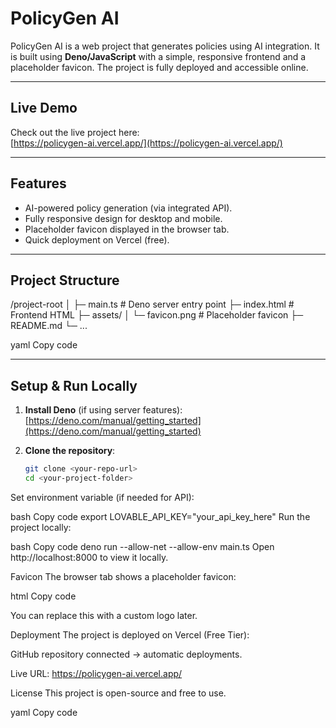 # PolicyGen AI

PolicyGen AI is a web project that generates policies using AI integration. It is built using **Deno/JavaScript** with a simple, responsive frontend and a placeholder favicon. The project is fully deployed and accessible online.

---

## **Live Demo**

Check out the live project here:  
[https://policygen-ai.vercel.app/](https://policygen-ai.vercel.app/)

---

## **Features**

- AI-powered policy generation (via integrated API).  
- Fully responsive design for desktop and mobile.  
- Placeholder favicon displayed in the browser tab.  
- Quick deployment on Vercel (free).  

---

## **Project Structure**

/project-root
│
├─ main.ts # Deno server entry point
├─ index.html # Frontend HTML
├─ assets/
│ └─ favicon.png # Placeholder favicon
├─ README.md
└─ ...

yaml
Copy code

---

## **Setup & Run Locally**

1. **Install Deno** (if using server features):  
   [https://deno.com/manual/getting_started](https://deno.com/manual/getting_started)

2. **Clone the repository**:  
   ```bash
   git clone <your-repo-url>
   cd <your-project-folder>
Set environment variable (if needed for API):

bash
Copy code
export LOVABLE_API_KEY="your_api_key_here"
Run the project locally:

bash
Copy code
deno run --allow-net --allow-env main.ts
Open http://localhost:8000 to view it locally.

Favicon
The browser tab shows a placeholder favicon:

html
Copy code
<link rel="icon" type="image/png" href="https://via.placeholder.com/32" />
You can replace this with a custom logo later.

Deployment
The project is deployed on Vercel (Free Tier):

GitHub repository connected → automatic deployments.

Live URL: https://policygen-ai.vercel.app/

License
This project is open-source and free to use.

yaml
Copy code
